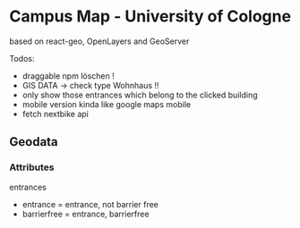 # Campus Map - University of Cologne

based on react-geo, OpenLayers and GeoServer

Todos:

- draggable npm löschen !
- GIS DATA -> check type Wohnhaus !!
- only show those entrances which belong to the clicked building
- mobile version kinda like google maps mobile
- fetch nextbike api

## Geodata

### Attributes

entrances

- entrance = entrance, not barrier free
- barrierfree = entrance, barrierfree
